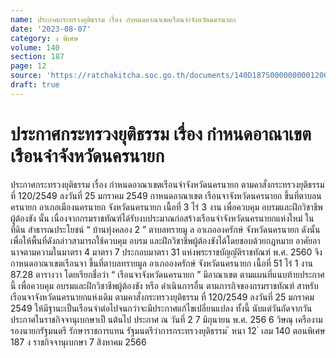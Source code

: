 ```yaml
---
name: ประกาศกระทรวงยุติธรรม เรื่อง กำหนดอาณาเขตเรือนจำจังหวัดนครนายก
date: '2023-08-07'
category: ง พิเศษ
volume: 140
section: 187
page: 12
source: 'https://ratchakitcha.soc.go.th/documents/140D187S0000000001200.pdf'
draft: true
---
```


# ประกาศกระทรวงยุติธรรม เรื่อง กำหนดอาณาเขตเรือนจำจังหวัดนครนายก

ประกาศกระทรวงยุติธรรม เรื่อง กำหนดอาณาเขตเรือนจำจังหวัดนครนายก ตามคาสั่งกระทรวงยุติธรรม ที่ 120/2549 ลงวันที่ 25 มกราคม 2549 กาหนดอาณาเขต เรือนจาจังหวัดนครนายก ขึ้นที่ตาบลนครนายก อาเภอเมืองนครนายก จังหวัดนครนายก เนื้อที่ 3 ไร่ 3 งาน เพื่อควบคุม อบรมและฝึกวิชาชีพผู้ต้องขัง นั้น เนื่องจากกรมราชทัณฑ์ได้รับงบประมาณก่อสร้างเรือนจำจังหวัดนครนายกแห่งใหม่ ในที่ดิน สำธารณประโยชน์ “ บ้านทุ่งคลอง 2 ” ตาบลทรายมู ล อาเภอองครักษ์ จังหวัดนครนายก ดังนั้น เพื่อให้พื้นที่ดังกล่าวสามารถใช้ควบคุม อบรม และฝึกวิชาชีพผู้ต้องขังได้โดยชอบด้วยกฎหมาย อาศัยอานาจตามความในมาตรา 4 มาตรา 7 ประกอบมาตรา 31 แห่งพระราชบัญญัติราชทัณฑ์ พ.ศ. 2560 จึงกาหนดอาณาเขตเรือนจา ขึ้นที่ตาบลทรายมูล อาเภอองครักษ์ จังหวัดนครนายก เนื้อที่ 51 ไร่ 1 งาน 87.28 ตารางวา โดยเรียกชื่อว่า “ เรือนจาจังหวัดนครนายก ” มีอาณาเขต ตามแผนที่แนบท้ายประกาศนี้ เพื่อควบคุม อบรมและฝึกวิชาชีพผู้ต้องขัง หรือ ดำเนินการอื่น ตามภารกิจของกรมราชทัณฑ์ สาหรับเรือนจาจังหวัดนครนายกแห่งเดิม ตามคาสั่งกระทรวงยุติธรรม ที่ 120/2549 ลงวันที่ 25 มกราคม 2549 ให้มีฐานะเป็นเรือนจำต่อไปจนกว่าจะมีประกาศแก้ไขเปลี่ยนแปลง ทั้งนี้ นับแต่วันถัดจากวันประกาศในราชกิจจานุเบกษาเป็ นต้นไป ประกาศ ณ วันที่ 2 7 มิถุนายน พ.ศ. 256 6 วิษณุ เครืองาม รองนายกรัฐมนตรี รักษาราชการแทน รัฐมนตรีว่าการกระทรวงยุติธรรม ้ หนา 12 ่ เลม 140 ตอนพิเศษ 187 ง ราชกิจจานุเบกษา 7 สิงหาคม 2566

